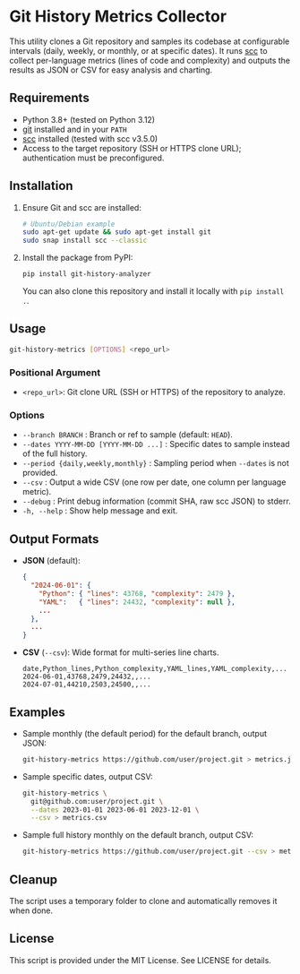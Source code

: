 # Git History Metrics Collector

This utility clones a Git repository and samples its codebase at configurable intervals
(daily, weekly, or monthly, or at specific dates).
It runs [scc](https://github.com/boyter/scc) to collect per-language metrics (lines of code and complexity)
and outputs the results as JSON or CSV for easy analysis and charting.

## Requirements
- Python 3.8+ (tested on Python 3.12)
- [git](https://git-scm.com/) installed and in your `PATH`
- [scc](https://github.com/boyter/scc) installed (tested with scc v3.5.0)
- Access to the target repository (SSH or HTTPS clone URL); authentication must be preconfigured.

## Installation
1. Ensure Git and scc are installed:
   ```sh
   # Ubuntu/Debian example
   sudo apt-get update && sudo apt-get install git
   sudo snap install scc --classic
   ```
2. Install the package from PyPI:
   ```sh
   pip install git-history-analyzer
   ```
   You can also clone this repository and install it locally with `pip install .`.

## Usage
```sh
git-history-metrics [OPTIONS] <repo_url>
```

### Positional Argument
- `<repo_url>`: Git clone URL (SSH or HTTPS) of the repository to analyze.

### Options
- `--branch BRANCH` : Branch or ref to sample (default: `HEAD`).
- `--dates YYYY-MM-DD [YYYY-MM-DD ...]` : Specific dates to sample instead of the full history.
- `--period {daily,weekly,monthly}` : Sampling period when `--dates` is not provided.
- `--csv`          : Output a wide CSV (one row per date, one column per language metric).
- `--debug`        : Print debug information (commit SHA, raw scc JSON) to stderr.
- `-h, --help`     : Show help message and exit.

## Output Formats

- **JSON** (default):
  ```json
  {
    "2024-06-01": {
      "Python": { "lines": 43768, "complexity": 2479 },
      "YAML":   { "lines": 24432, "complexity": null },
      ...
    },
    ...
  }
  ```

- **CSV** (`--csv`): Wide format for multi-series line charts.
  ```csv
  date,Python_lines,Python_complexity,YAML_lines,YAML_complexity,...
  2024-06-01,43768,2479,24432,,...
  2024-07-01,44210,2503,24500,,...
  ```

## Examples

- Sample monthly (the default period) for the default branch, output JSON:
  ```sh
  git-history-metrics https://github.com/user/project.git > metrics.json
  ```

- Sample specific dates, output CSV:
  ```sh
  git-history-metrics \
    git@github.com:user/project.git \
    --dates 2023-01-01 2023-06-01 2023-12-01 \
    --csv > metrics.csv
  ```

- Sample full history monthly on the default branch, output CSV:
  ```sh
  git-history-metrics https://github.com/user/project.git --csv > metrics_full_history.csv
  ```

## Cleanup
The script uses a temporary folder to clone and automatically removes it when done.

## License
This script is provided under the MIT License. See LICENSE for details.

